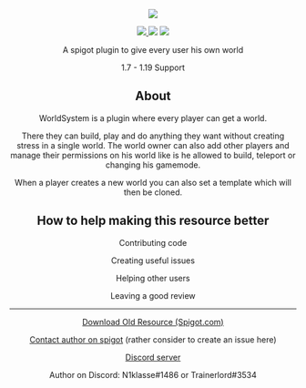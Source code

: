 <p align="center">
        <img src="https://github.com/CrazyCloudCraft/worldsystem-depecated/raw/master/.github/Worldsystemlogo_V24X.png" />
</p>
<p align="center">
    <a href="https://github.com/CrazyCloudCraft/worldsystem-depecated/actions/workflows/codacy.yml">
        <img src="https://github.com/CrazyCloudCraft/worldsystem-depecated/actions/workflows/codacy.yml/badge.svg" />
    </a>
    <a hreg="https://github.com/CrazyCloudCraft/worldsystem-depecated/releases">
        <img src="https://img.shields.io/github/downloads/CrazyCloudCraft/worldsystem-depecated/total?color=green&label=All%20Downloads&style=plastic" />
    </a>
    <a href="https://github.com/CrazyCloudCraft/worldsystem-depecated/releases/v2.4.31">
        <img src="https://img.shields.io/github/downloads/CrazyCloudCraft/worldsystem-depecated/v2.4.31/total?color=green&label=v2.4.31%20Downloads&style=plastic" />
</a>

<p align="center">
  <a>A spigot plugin to give every user his own world</a>
</p>
<p align="center">
  <a>1.7 - 1.19 Support</a>
</p>
<!--
 <p align="center">
  <a href="https://github.com/CrazyCloudCraft/worldsystem-depecated/tree/v2.4.31-beta2">View N1klasse trying to integrade features</a>
 </p>
-->
<h2 align="center">
    About
</h2>
<p align="center">
  <a>WorldSystem is a plugin where every player can get a world.</a>
</p>
<p align="center">
  <a>There they can build, play and do anything they want without creating stress in a single world. The world owner can also add other players and manage their permissions on his world like is he allowed to build, teleport or changing his gamemode.</a>
</p>
<p align="center">
  <a>When a player creates a new world you can also set a template which will then be cloned.</a>
</p>
<h2 align="center">
    How to help making this resource better
</h2>
<p align="center">
  <a>Contributing code</a>
</p>
<p align="center">
  <a>Creating useful issues</a>
</p>
<p align="center">
  <a>Helping other users</a>
</p>
<p align="center">
  <a>Leaving a good review</a>
</p>
  
***
<p align="center">
  <a href="https://www.spigotmc.org/resources/49756/">Download Old Resource (Spigot.com)</a>
</p>
<p align="center">
  <a href="https://www.spigotmc.org/conversations/add?to=buzcraft">Contact author on spigot</a>
  <a>(rather consider to create an issue here)</a>
</p>
<p align="center">
  <a href="https://discord.gg/WYz7Qck">Discord server</a>
</p>
<p align="center">
  <a>Author on Discord: N1klasse#1486 or Trainerlord#3534</a>
</p>
